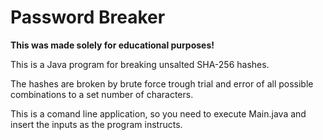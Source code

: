 # Password Breaker

<b>This was made solely for educational purposes!</b>

This is a Java program for breaking unsalted SHA-256 hashes.

The hashes are broken by brute force trough trial and error of all possible combinations to a set number of characters.

This is a comand line application, so you need to execute Main.java and insert the inputs as the program instructs.
